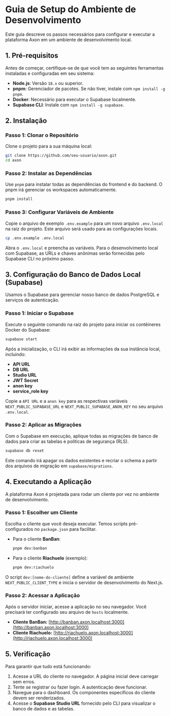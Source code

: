 # Guia de Setup do Ambiente de Desenvolvimento

Este guia descreve os passos necessários para configurar e executar a plataforma Axon em um ambiente de desenvolvimento local.

## 1. Pré-requisitos

Antes de começar, certifique-se de que você tem as seguintes ferramentas instaladas e configuradas em seu sistema:

- **Node.js**: Versão `18.x` ou superior.
- **pnpm**: Gerenciador de pacotes. Se não tiver, instale com `npm install -g pnpm`.
- **Docker**: Necessário para executar o Supabase localmente.
- **Supabase CLI**: Instale com `npm install -g supabase`.

## 2. Instalação

### Passo 1: Clonar o Repositório

Clone o projeto para a sua máquina local:

```bash
git clone https://github.com/seu-usuario/axon.git
cd axon
```

### Passo 2: Instalar as Dependências

Use `pnpm` para instalar todas as dependências do frontend e do backend. O pnpm irá gerenciar os workspaces automaticamente.

```bash
pnpm install
```

### Passo 3: Configurar Variáveis de Ambiente

Copie o arquivo de exemplo `.env.example` para um novo arquivo `.env.local` na raiz do projeto. Este arquivo será usado para as configurações locais.

```bash
cp .env.example .env.local
```

Abra o `.env.local` e preencha as variáveis. Para o desenvolvimento local com Supabase, as URLs e chaves anônimas serão fornecidas pelo Supabase CLI no próximo passo.

## 3. Configuração do Banco de Dados Local (Supabase)

Usamos o Supabase para gerenciar nosso banco de dados PostgreSQL e serviços de autenticação.

### Passo 1: Iniciar o Supabase

Execute o seguinte comando na raiz do projeto para iniciar os contêineres Docker do Supabase:

```bash
supabase start
```

Após a inicialização, o CLI irá exibir as informações da sua instância local, incluindo:
- **API URL**
- **DB URL**
- **Studio URL**
- **JWT Secret**
- **anon key**
- **service_role key**

Copie a `API URL` e a `anon key` para as respectivas variáveis `NEXT_PUBLIC_SUPABASE_URL` e `NEXT_PUBLIC_SUPABASE_ANON_KEY` no seu arquivo `.env.local`.

### Passo 2: Aplicar as Migrações

Com o Supabase em execução, aplique todas as migrações de banco de dados para criar as tabelas e políticas de segurança (RLS).

```bash
supabase db reset
```

Este comando irá apagar os dados existentes e recriar o schema a partir dos arquivos de migração em `supabase/migrations`.

## 4. Executando a Aplicação

A plataforma Axon é projetada para rodar um cliente por vez no ambiente de desenvolvimento.

### Passo 1: Escolher um Cliente

Escolha o cliente que você deseja executar. Temos scripts pré-configurados no `package.json` para facilitar.

- Para o cliente **BanBan**:
  ```bash
  pnpm dev:banban
  ```
- Para o cliente **Riachuelo** (exemplo):
  ```bash
  pnpm dev:riachuelo
  ```

O script `dev:[nome-do-cliente]` define a variável de ambiente `NEXT_PUBLIC_CLIENT_TYPE` e inicia o servidor de desenvolvimento do Next.js.

### Passo 2: Acessar a Aplicação

Após o servidor iniciar, acesse a aplicação no seu navegador. Você precisará ter configurado seu arquivo de `hosts` localmente.

- **Cliente BanBan:** [http://banban.axon.localhost:3000](http://banban.axon.localhost:3000)
- **Cliente Riachuelo:** [http://riachuelo.axon.localhost:3000](http://riachuelo.axon.localhost:3000)

## 5. Verificação

Para garantir que tudo está funcionando:
1.  Acesse a URL do cliente no navegador. A página inicial deve carregar sem erros.
2.  Tente se registrar ou fazer login. A autenticação deve funcionar.
3.  Navegue para o dashboard. Os componentes específicos do cliente devem ser renderizados.
4.  Acesse o **Supabase Studio URL** fornecido pelo CLI para visualizar o banco de dados e as tabelas. 